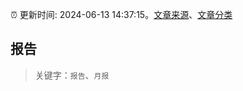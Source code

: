 :alarm_clock: 更新时间: 2024-06-13 14:37:15。[文章来源](/README.md)、[文章分类](/TAGS.md)

## 报告


> 关键字：`报告`、`月报`




